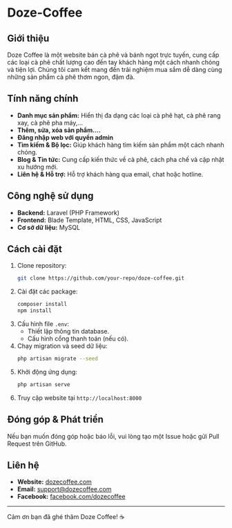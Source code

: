 # Doze-Coffee

## Giới thiệu
Doze Coffee là một website bán cà phê và bánh ngọt trực tuyến, cung cấp các loại cà phê chất lượng cao đến tay khách hàng một cách nhanh chóng và tiện lợi. Chúng tôi cam kết mang đến trải nghiệm mua sắm dễ dàng cùng những sản phẩm cà phê thơm ngon, đậm đà.

## Tính năng chính
- **Danh mục sản phẩm:** Hiển thị đa dạng các loại cà phê hạt, cà phê rang xay, cà phê pha máy,...
- **Thêm, sửa, xóa sản phẩm....**
- **Đăng nhập web với quyền admin**
- **Tìm kiếm & Bộ lọc:** Giúp khách hàng tìm kiếm sản phẩm một cách nhanh chóng.
- **Blog & Tin tức:** Cung cấp kiến thức về cà phê, cách pha chế và cập nhật xu hướng mới.
- **Liên hệ & Hỗ trợ:** Hỗ trợ khách hàng qua email, chat hoặc hotline.

## Công nghệ sử dụng
- **Backend:** Laravel (PHP Framework)
- **Frontend:** Blade Template, HTML, CSS, JavaScript
- **Cơ sở dữ liệu:** MySQL

## Cách cài đặt
1. Clone repository:
   ```bash
   git clone https://github.com/your-repo/doze-coffee.git
   ```
2. Cài đặt các package:
   ```bash
   composer install
   npm install
   ```
3. Cấu hình file `.env`:
   - Thiết lập thông tin database.
   - Cấu hình cổng thanh toán (nếu có).
4. Chạy migration và seed dữ liệu:
   ```bash
   php artisan migrate --seed
   ```
5. Khởi động ứng dụng:
   ```bash
   php artisan serve
   ```
6. Truy cập website tại `http://localhost:8000`

## Đóng góp & Phát triển
Nếu bạn muốn đóng góp hoặc báo lỗi, vui lòng tạo một Issue hoặc gửi Pull Request trên GitHub.

## Liên hệ
- **Website:** [dozecoffee.com](https://dozecoffee.com)
- **Email:** support@dozecoffee.com
- **Facebook:** [facebook.com/dozecoffee](https://facebook.com/dozecoffee)

---
Cảm ơn bạn đã ghé thăm Doze Coffee! ☕

